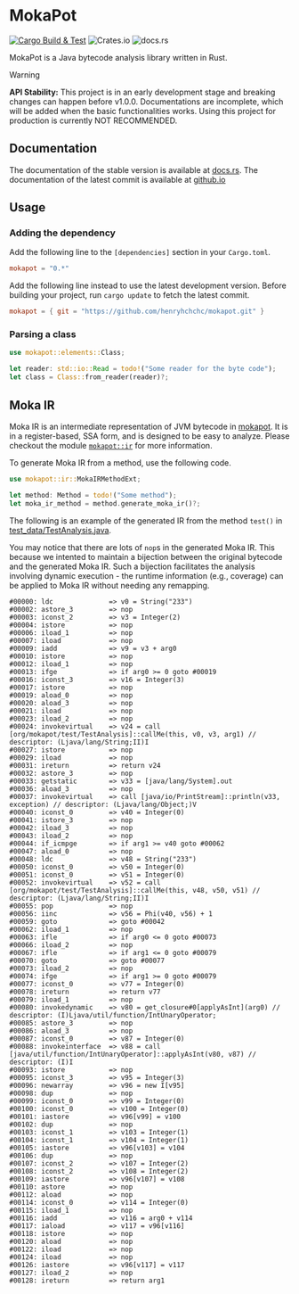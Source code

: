 # MokaPot

[![Cargo Build & Test](https://github.com/henryhchchc/mokapot/actions/workflows/ci.yml/badge.svg)](https://github.com/henryhchchc/mokapot/actions/workflows/ci.yml)
![Crates.io](https://img.shields.io/crates/v/mokapot)
![docs.rs](https://img.shields.io/docsrs/mokapot)

MokaPot is a Java bytecode analysis library written in Rust.

> [!WARNING]
> **API Stability:** This project is in an early development stage and breaking changes can happen before v1.0.0.
> Documentations are incomplete, which will be added when the basic functionalities works.
> Using this project for production is currently NOT RECOMMENDED.

## Documentation

The documentation of the stable version is available at [docs.rs](https://docs.rs/mokapot).
The documentation of the latest commit is available at [github.io](https://henryhchchc.github.io/mokapot/mokapot/)


## Usage

### Adding the dependency

Add the following line to the `[dependencies]` section in your `Cargo.toml`.
```toml
mokapot = "0.*"
```

Add the following line instead to use the latest development version.
Before building your project, run `cargo update` to fetch the latest commit.
```toml
mokapot = { git = "https://github.com/henryhchchc/mokapot.git" }
```

### Parsing a class

```rust
use mokapot::elements::Class;

let reader: std::io::Read = todo!("Some reader for the byte code");
let class = Class::from_reader(reader)?;
```

## Moka IR

Moka IR is an intermediate representation of JVM bytecode in [mokapot](https://github.com/henryhchchc/mokapot).
It is in a register-based, SSA form, and is designed to be easy to analyze.
Please checkout the module [`mokapot::ir`](https://docs.rs/mokapot/latest/mokapot/ir/index.html) for more information.

To generate Moka IR from a method, use the following code.

```rust
use mokapot::ir::MokaIRMethodExt;

let method: Method = todo!("Some method");
let moka_ir_method = method.generate_moka_ir()?;
```

The following is an example of the generated IR from the method `test()` in [test_data/TestAnalysis.java](test_data/TestAnalysis.java).

You may notice that there are lots of `nop`s in the generated Moka IR.
This because we intented to maintain a bijection between the original bytecode and the generated Moka IR.
Such a bijection facilitates the analysis involving dynamic execution - the runtime information (e.g., coverage) can be applied to Moka IR without needing any remapping.

```text
#00000: ldc              => v0 = String("233")
#00002: astore_3         => nop
#00003: iconst_2         => v3 = Integer(2)
#00004: istore           => nop
#00006: iload_1          => nop
#00007: iload            => nop
#00009: iadd             => v9 = v3 + arg0
#00010: istore           => nop
#00012: iload_1          => nop
#00013: ifge             => if arg0 >= 0 goto #00019
#00016: iconst_3         => v16 = Integer(3)
#00017: istore           => nop
#00019: aload_0          => nop
#00020: aload_3          => nop
#00021: iload            => nop
#00023: iload_2          => nop
#00024: invokevirtual    => v24 = call [org/mokapot/test/TestAnalysis]::callMe(this, v0, v3, arg1) // descriptor: (Ljava/lang/String;II)I
#00027: istore           => nop
#00029: iload            => nop
#00031: ireturn          => return v24
#00032: astore_3         => nop
#00033: getstatic        => v33 = [java/lang/System].out
#00036: aload_3          => nop
#00037: invokevirtual    => call [java/io/PrintStream]::println(v33, exception) // descriptor: (Ljava/lang/Object;)V
#00040: iconst_0         => v40 = Integer(0)
#00041: istore_3         => nop
#00042: iload_3          => nop
#00043: iload_2          => nop
#00044: if_icmpge        => if arg1 >= v40 goto #00062
#00047: aload_0          => nop
#00048: ldc              => v48 = String("233")
#00050: iconst_0         => v50 = Integer(0)
#00051: iconst_0         => v51 = Integer(0)
#00052: invokevirtual    => v52 = call [org/mokapot/test/TestAnalysis]::callMe(this, v48, v50, v51) // descriptor: (Ljava/lang/String;II)I
#00055: pop              => nop
#00056: iinc             => v56 = Phi(v40, v56) + 1
#00059: goto             => goto #00042
#00062: iload_1          => nop
#00063: ifle             => if arg0 <= 0 goto #00073
#00066: iload_2          => nop
#00067: ifle             => if arg1 <= 0 goto #00079
#00070: goto             => goto #00077
#00073: iload_2          => nop
#00074: ifge             => if arg1 >= 0 goto #00079
#00077: iconst_0         => v77 = Integer(0)
#00078: ireturn          => return v77
#00079: iload_1          => nop
#00080: invokedynamic    => v80 = get_closure#0[applyAsInt](arg0) // descriptor: (I)Ljava/util/function/IntUnaryOperator;
#00085: astore_3         => nop
#00086: aload_3          => nop
#00087: iconst_0         => v87 = Integer(0)
#00088: invokeinterface  => v88 = call [java/util/function/IntUnaryOperator]::applyAsInt(v80, v87) // descriptor: (I)I
#00093: istore           => nop
#00095: iconst_3         => v95 = Integer(3)
#00096: newarray         => v96 = new I[v95]
#00098: dup              => nop
#00099: iconst_0         => v99 = Integer(0)
#00100: iconst_0         => v100 = Integer(0)
#00101: iastore          => v96[v99] = v100
#00102: dup              => nop
#00103: iconst_1         => v103 = Integer(1)
#00104: iconst_1         => v104 = Integer(1)
#00105: iastore          => v96[v103] = v104
#00106: dup              => nop
#00107: iconst_2         => v107 = Integer(2)
#00108: iconst_2         => v108 = Integer(2)
#00109: iastore          => v96[v107] = v108
#00110: astore           => nop
#00112: aload            => nop
#00114: iconst_0         => v114 = Integer(0)
#00115: iload_1          => nop
#00116: iadd             => v116 = arg0 + v114
#00117: iaload           => v117 = v96[v116]
#00118: istore           => nop
#00120: aload            => nop
#00122: iload            => nop
#00124: iload            => nop
#00126: iastore          => v96[v117] = v117
#00127: iload_2          => nop
#00128: ireturn          => return arg1
```
